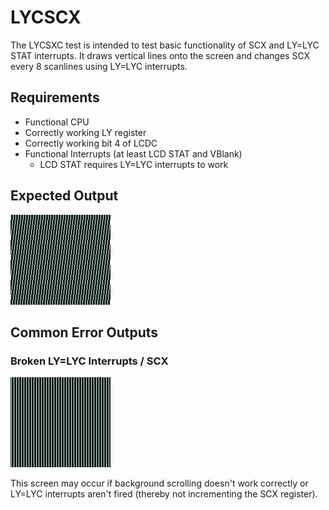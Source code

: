 # LYCSCX

The LYCSXC test is intended to test basic functionality of SCX and LY=LYC STAT interrupts. It draws vertical lines onto the screen and changes SCX every 8 scanlines using LY=LYC interrupts.

## Requirements

* Functional CPU
* Correctly working LY register
* Correctly working bit 4 of LCDC
* Functional Interrupts (at least LCD STAT and VBlank)
  * LCD STAT requires LY=LYC interrupts to work

## Expected Output

![expected](./screenshots/expected.png)

## Common Error Outputs

### Broken LY=LYC Interrupts / SCX

![noint_noscx](./screenshots/noint_noscx.png)

This screen may occur if background scrolling doesn't work correctly or LY=LYC interrupts aren't fired (thereby not incrementing the SCX register).